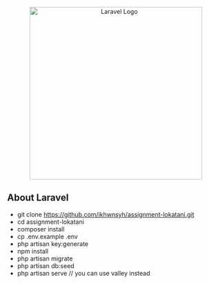 <p align="center"><a href="https://laravel.com" target="_blank"><img src="https://raw.githubusercontent.com/laravel/art/master/logo-lockup/5%20SVG/2%20CMYK/1%20Full%20Color/laravel-logolockup-cmyk-red.svg" width="400" alt="Laravel Logo"></a></p>

## About Laravel

-   git clone https://github.com/ikhwnsyh/assignment-lokatani.git
-   cd assignment-lokatani
-   composer install
-   cp .env.example .env
-   php artisan key:generate
-   npm install
-   php artisan migrate
-   php artisan db:seed
-   php artisan serve // you can use valley instead

